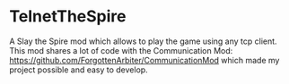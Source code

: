 # TelnetTheSpire
A Slay the Spire mod which allows to play the game using any tcp client.
This mod shares a lot of code with the Communication Mod: https://github.com/ForgottenArbiter/CommunicationMod which made my project possible and easy to develop.
